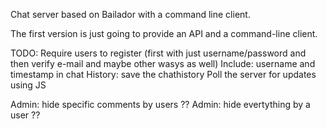 Chat server based on Bailador with a command line client.

The first version is just going to provide an API and a command-line client.

TODO:
  Require users to register (first with just username/password and then verify e-mail and maybe other wasys as well)
  Include: username and timestamp in chat
  History: save the chathistory
  Poll the server for updates using JS

  Admin: hide specific comments by users ??
  Admin: hide evertything by a user ??
